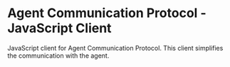 # Agent Communication Protocol - JavaScript Client

JavaScript client for Agent Communication Protocol. This client simplifies the communication with the agent.

